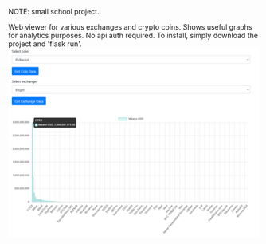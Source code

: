 NOTE: small school project.

Web viewer for various exchanges and crypto coins. Shows useful graphs for analytics purposes. No api auth required.
To install, simply download the project and 'flask run'.
![alt text](demo.png)
